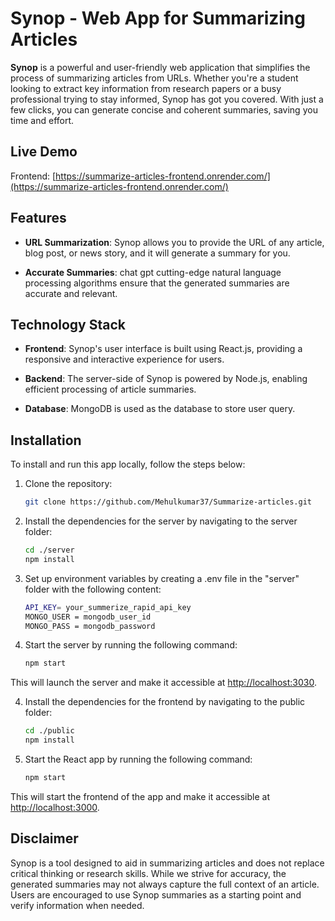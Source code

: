 # Synop - Web App for Summarizing Articles

**Synop** is a powerful and user-friendly web application that simplifies the process of summarizing articles from URLs. Whether you're a student looking to extract key information from research papers or a busy professional trying to stay informed, Synop has got you covered. With just a few clicks, you can generate concise and coherent summaries, saving you time and effort.

## Live Demo

Frontend: [https://summarize-articles-frontend.onrender.com/](https://summarize-articles-frontend.onrender.com/)  

## Features

- **URL Summarization**: Synop allows you to provide the URL of any article, blog post, or news story, and it will generate a summary for you.

- **Accurate Summaries**: chat gpt cutting-edge natural language processing algorithms ensure that the generated summaries are accurate and relevant.

## Technology Stack

- **Frontend**: Synop's user interface is built using React.js, providing a responsive and interactive experience for users.

- **Backend**: The server-side of Synop is powered by Node.js, enabling efficient processing of article summaries.

- **Database**: MongoDB is used as the database to store user query.

## Installation

To install and run this app locally, follow the steps below:

1. Clone the repository:

   ```bash
   git clone https://github.com/Mehulkumar37/Summarize-articles.git

   ```

2. Install the dependencies for the server by navigating to the server folder:

   ```bash
   cd ./server
   npm install

   ```

3. Set up environment variables by creating a .env file in the "server" folder with the following content:

   ```bash
   API_KEY= your_summerize_rapid_api_key
   MONGO_USER = mongodb_user_id
   MONGO_PASS = mongodb_password
   ```

4. Start the server by running the following command:

   ```bash
   npm start
   ```

This will launch the server and make it accessible at [http://localhost:3030](http://localhost:3030).

4. Install the dependencies for the frontend by navigating to the public folder:

   ```bash
   cd ./public
   npm install

   ```

5. Start the React app by running the following command:

   ```bash
   npm start
   ```
   
This will start the frontend of the app and make it accessible at [http://localhost:3000](http://localhost:3000).

## Disclaimer

Synop is a tool designed to aid in summarizing articles and does not replace critical thinking or research skills. While we strive for accuracy, the generated summaries may not always capture the full context of an article. Users are encouraged to use Synop summaries as a starting point and verify information when needed.

